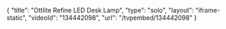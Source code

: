 {
    "title": "Ottlite Refine LED Desk Lamp",
    "type": "solo",
    "layout": "iframe-static",
    "videoId": "134442098",
    "url": "\/tvpembed\/134442098"
}